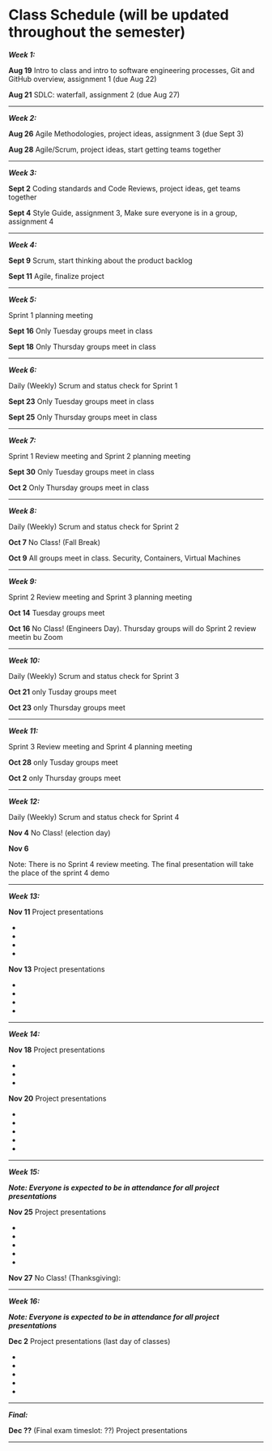 
# Class Schedule (will be updated throughout the semester)

***Week 1:***

**Aug 19** Intro to class and intro to software engineering processes, Git and GitHub overview, assignment 1 (due Aug 22)

**Aug 21** SDLC: waterfall, assignment 2 (due Aug 27)

---
***Week 2:***

**Aug 26** Agile Methodologies, project ideas, assignment 3 (due Sept 3)

**Aug 28** Agile/Scrum, project ideas, start getting teams together

---
***Week 3:***

**Sept 2** Coding standards and Code Reviews, project ideas, get teams together

**Sept 4** Style Guide, assignment 3, Make sure everyone is in a group, assignment 4 

---
***Week 4:***

**Sept 9** Scrum, start thinking about the product backlog

**Sept 11** Agile, finalize project

---
***Week 5:*** 

Sprint 1 planning meeting

**Sept 16** Only Tuesday groups meet in class

**Sept 18** Only Thursday groups meet in class

---
***Week 6:***

Daily (Weekly) Scrum and status check for Sprint 1

**Sept 23** Only Tuesday groups meet in class

**Sept 25** Only Thursday groups meet in class

---

***Week 7:***

Sprint 1 Review meeting and Sprint 2 planning meeting

**Sept 30** Only Tuesday groups meet in class

**Oct 2** Only Thursday groups meet in class

---
***Week 8:***

Daily (Weekly) Scrum and status check for Sprint 2

**Oct 7** No Class! (Fall Break)

**Oct 9** All groups meet in class. Security, Containers, Virtual Machines

---
***Week 9:***

Sprint 2 Review meeting and Sprint 3 planning meeting

**Oct 14** Tuesday groups meet

**Oct 16**  No Class! (Engineers Day). Thursday groups will do Sprint 2 review meetin bu Zoom

---
***Week 10:***

Daily (Weekly) Scrum and status check for Sprint 3

**Oct 21** only Tusday groups meet

**Oct 23** only Thursday groups meet

---
***Week 11:***

Sprint 3 Review meeting and Sprint 4 planning meeting

**Oct 28** only Tusday groups meet

**Oct 2** only Thursday groups meet

---
***Week 12:***

Daily (Weekly) Scrum and status check for Sprint 4

**Nov 4**  No Class! (election day)

**Nov 6**  

Note: There is no Sprint 4 review meeting. The final presentation will take the place of the sprint 4 demo

---
***Week 13:***

**Nov 11**  Project presentations

- 
- 
- 
- 

**Nov 13** Project presentations

- 
- 
- 
- 

---
***Week 14:***

**Nov 18** Project presentations

- 
- 
- 

**Nov 20** Project presentations

- 
- 
- 
- 
- 

---
***Week 15:***

***Note: Everyone is expected to be in attendance for all project presentations***

**Nov 25**  Project presentations

- 
- 
- 
- 
- 

**Nov 27** No Class! (Thanksgiving):

---
***Week 16:***

***Note: Everyone is expected to be in attendance for all project presentations***

**Dec 2** Project presentations (last day of classes)

- 
- 
- 
- 
- 


---
***Final:***

**Dec ??** (Final exam timeslot: ??) Project presentations


---
